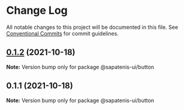 # Change Log

All notable changes to this project will be documented in this file.
See [Conventional Commits](https://conventionalcommits.org) for commit guidelines.

## [0.1.2](https://github.com/mrocha98/sapatenis-ui/compare/@sapatenis-ui/button@0.1.1...@sapatenis-ui/button@0.1.2) (2021-10-18)

**Note:** Version bump only for package @sapatenis-ui/button





## 0.1.1 (2021-10-18)

**Note:** Version bump only for package @sapatenis-ui/button
